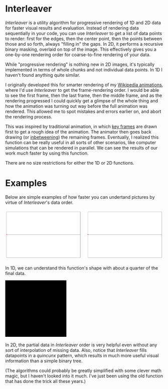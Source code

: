 # Interleaver

*Interleaver* is a utility algorithm for progressive rendering of 1D and 2D data for faster visual results and evaluation. Instead of rendering data sequentially in your code, you can use *Interleaver* to get a list of data points to render: first for the edges, then the center point, then the points between those and so forth, always "filling in" the gaps. In 2D, it performs a recursive binary masking, overlaid on top of the image. This effectively gives you a one-by-one rendering order for coarse-to-fine rendering of your data.

While "progressive rendering" is nothing new in 2D images, it's typically implemented in terms of whole chunks and not individual data points. In 1D I haven't found anything quite similar.

I originally developed this for smarter rendering of my [Wikipedia animations](https://en.wikipedia.org/wiki/User:LucasVB/Gallery), where I'd use *Interleaver* to get the frame-rendering order. I would be able to see the first frame, then the last frame, then the middle frame, and as the rendering progressed I could quickly get a glimpse of the whole thing and how the animation was turning out way before the full animation was rendered. This allowed me to spot mistakes and errors earlier on, and abort the rendering process.

This was inspired by traditional animation, in which [key frames](https://en.wikipedia.org/wiki/Key_frame) are drawn first to get a rough idea of the animation. The animator then goes back drawing (or [inbetweening](https://en.wikipedia.org/wiki/Inbetweening)) the remaining frames. Eventually, I realized this function can be really useful in all sorts of other scenarios, like computer simulations that can be rendered in parallel. We can see the results of our work *much* faster by using this function.

There are no size restrictions for either the 1D or 2D functions.

# Examples

Below are simple examples of how faster you can undertand pictures by virtue of *Interleaver*'s data order.

![Interleaver for 1D data](example_1d.gif)

In 1D, we can understand this function's shape with about a quarter of the final data.

![Interleaver for 2D data](example_2d.gif)

In 2D, the partial data in *Interleaver* order is very helpful even without any sort of interpolation of missing data. Also, notice that *Interleaver* fills datapoints in a *quincunx* pattern, which results in much more useful visual information than a simple binary tree.

(The algorithms could probably be greatly simplified with some clever math magic, but I haven't looked into it much. I've just been using the old function that has done the trick all these years.)
